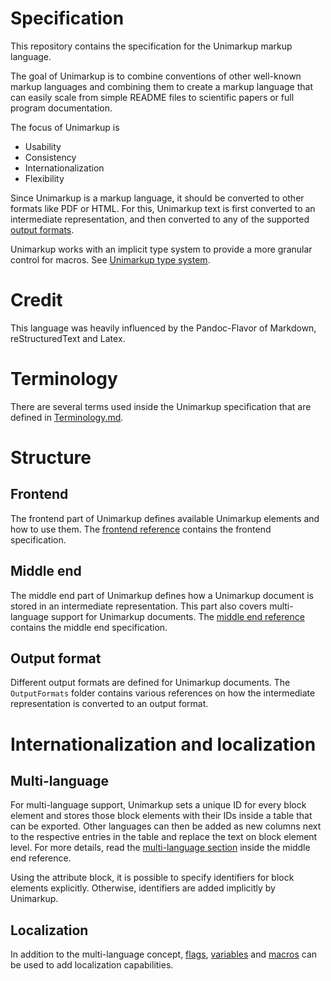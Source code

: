 # Specification

This repository contains the specification for the Unimarkup markup language.

The goal of Unimarkup is to combine conventions of other well-known markup languages and combining them to create a markup language that can easily scale from simple README files to scientific papers or full program documentation.

The focus of Unimarkup is

- Usability
- Consistency
- Internationalization
- Flexibility

Since Unimarkup is a markup language, it should be converted to other formats like PDF or HTML. For this, Unimarkup text is first converted to an intermediate representation, and then converted to any of the supported [output formats](Unimarkup_Language_ReferenceManual.md).

Unimarkup works with an implicit type system to provide a more granular control for macros.
See [Unimarkup type system](Unimarkup_Language_ReferenceManual.md).

# Credit

This language was heavily influenced by the Pandoc-Flavor of Markdown, reStructuredText and Latex.

# Terminology

There are several terms used inside the Unimarkup specification that are defined in [Terminology.md](Terminology.md).

# Structure 
## Frontend

The frontend part of Unimarkup defines available Unimarkup elements and how to use them.
The [frontend reference](Frontend_Reference.md) contains the frontend specification.

## Middle end

The middle end part of Unimarkup defines how a Unimarkup document is stored in an intermediate representation.
This part also covers multi-language support for Unimarkup documents.
The [middle end reference](Middleend_Reference.md) contains the middle end specification.

## Output format

Different output formats are defined for Unimarkup documents.
The `OutputFormats` folder contains various references on how the intermediate representation is converted to an output format.

# Internationalization and localization
## Multi-language

For multi-language support, Unimarkup sets a unique ID for every block element and stores those block elements with their IDs inside a table that can be exported.
Other languages can then be added as new columns next to the respective entries in the table and replace the text on block element level.
For more details, read the [multi-language section](/Middleend_Reference.md#multi-language) inside the middle end reference.

Using the attribute block, it is possible to specify identifiers for block elements explicitly. Otherwise, identifiers are added implicitly by Unimarkup.

## Localization

In addition to the multi-language concept, [flags](/Frontend_Reference.md#flags), [variables](/Frontend_Reference.md#variables) and [macros](/Frontend_Reference.md#macros)
can be used to add localization capabilities.

